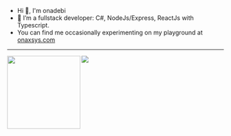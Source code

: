 - Hi 👋, I'm onadebi
- 👀 I’m a fullstack developer: C#, NodeJs/Express, ReactJs with Typescript.
- You can find me occasionally experimenting on my playground at <a href="https://onaxsys.com" target="_blank">onaxsys.com</a>
---

<div>
  <img height="170" align="left" src="https://github-readme-stats.vercel.app/api?username=onadebi&count_private=true&include_all_commits=true" />
  <img src="https://github-readme-stats.vercel.app/api/top-langs/?username=onadebi&layout=compact" />
</div>

<!---
onadebi/onadebi is a ✨ special ✨ repository because its `README.md` (this file) appears on your GitHub profile.
You can click the Preview link to take a look at your changes.
--->
